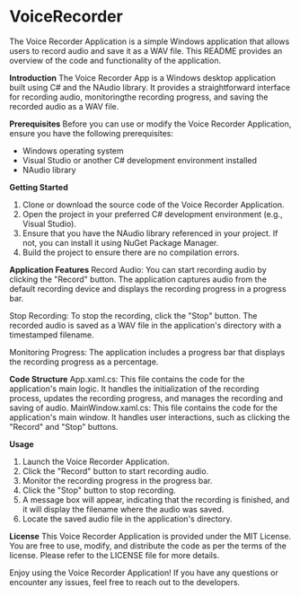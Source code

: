 # VoiceRecorder

The Voice Recorder Application is a simple Windows application that allows users to record audio and save it as a WAV file.
This README provides an overview of the code and functionality of the application. 

**Introduction**
The Voice Recorder App is a Windows desktop application built using C# and the NAudio library. It provides a straightforward
interface for recording audio, monitoringthe recording progress, and saving the recorded audio as a WAV file. 

**Prerequisites**
Before you can use or modify the Voice Recorder Application, ensure you have the following prerequisites:

- Windows operating system
- Visual Studio or another C# development environment installed
- NAudio library

**Getting Started**
1. Clone or download the source code of the Voice Recorder Application.
2. Open the project in your preferred C# development environment (e.g., Visual Studio).
3. Ensure that you have the NAudio library referenced in your project. If not, you can install it using NuGet Package Manager.
4. Build the project to ensure there are no compilation errors.

**Application Features**
Record Audio: You can start recording audio by clicking the "Record" button. The application captures audio from the default recording device and displays the recording progress in a progress bar.

Stop Recording: To stop the recording, click the "Stop" button. The recorded audio is saved as a WAV file in the application's directory with a timestamped filename.

Monitoring Progress: The application includes a progress bar that displays the recording progress as a percentage.

**Code Structure**
App.xaml.cs: This file contains the code for the application's main logic. It handles the initialization of the recording process, updates the recording progress, and manages the recording and saving of audio.
MainWindow.xaml.cs: This file contains the code for the application's main window. It handles user interactions, such as clicking the "Record" and "Stop" buttons.

**Usage**
1. Launch the Voice Recorder Application.
2. Click the "Record" button to start recording audio.
3. Monitor the recording progress in the progress bar.
4. Click the "Stop" button to stop recording.
5. A message box will appear, indicating that the recording is finished, and it will display the filename where the audio was saved.
6. Locate the saved audio file in the application's directory.

**License**
This Voice Recorder Application is provided under the MIT License. You are free to use, modify, and distribute the code as per the terms of the license. Please refer to the LICENSE file for more details.

Enjoy using the Voice Recorder Application! If you have any questions or encounter any issues, feel free to reach out to the developers.
